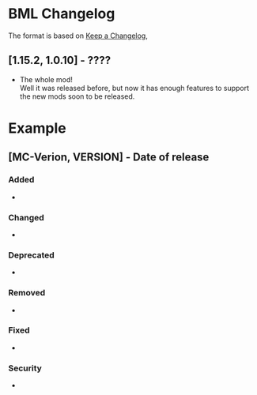 # BML Changelog
The format is based on [Keep a Changelog](https://keepachangelog.com/en/1.0.0/),

## [1.15.2, 1.0.10] - ????
- The whole mod!  
Well it was released before, but now it has enough features to support the new mods soon to be released.

# Example
## [MC-Verion, VERSION] - Date of release
### Added
- 
### Changed
- 
### Deprecated
- 
### Removed
- 
### Fixed
- 
### Security
- 